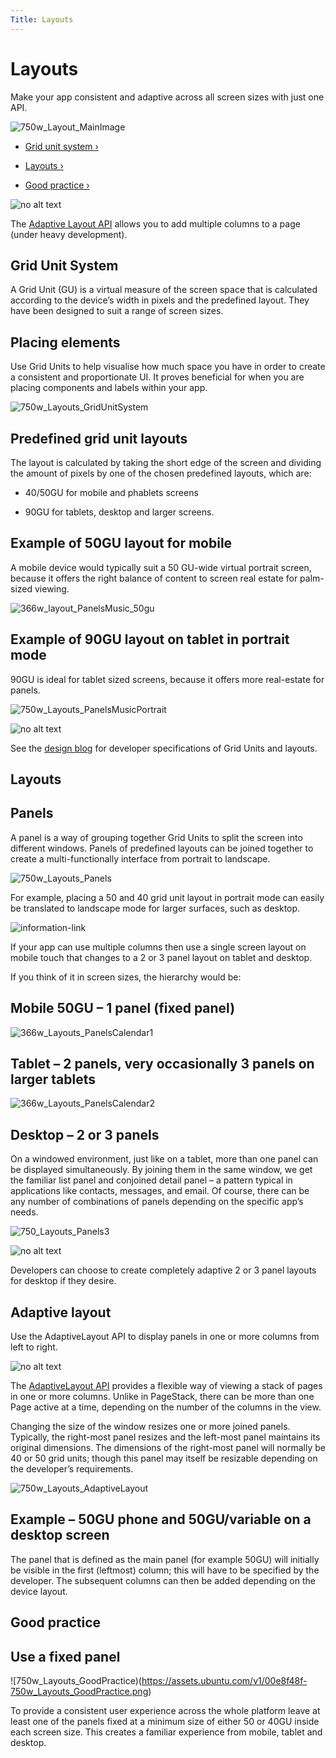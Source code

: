 ```yaml
---
Title: Layouts
---
```


# Layouts

Make your app consistent and adaptive across all screen sizes with just one API.

![750w_Layout_MainImage](https://assets.ubuntu.com/v1/a7a07787-750w_Layout_MainImage.png)

-  [Grid unit system ›](#grid-unit-system)

-  [Layouts ›](#layouts)

-  [Good practice ›](#good-practice)

![no alt text](https://assets.ubuntu.com/v1/608696e3-developer_links.png)

The  [Adaptive Layout API](https://developer.ubuntu.com/api/apps/design/qml/sdk-15.04.1/Ubuntu.Components.AdaptivePageLayout/) allows you to add multiple columns to a page (under heavy development).

## Grid Unit System

A Grid Unit (GU) is a virtual measure of the screen space that is calculated according to the device’s width in pixels and the predefined layout. They have been designed to suit a range of screen sizes.

## Placing elements

Use Grid Units to help visualise how much space you have in order to create a consistent and proportionate UI. It proves beneficial for when you are placing components and labels within your app.

![750w_Layouts_GridUnitSystem](https://assets.ubuntu.com/v1/d0b08da7-750w_Layouts_GridUnitSystem.png)

## Predefined grid unit layouts

The layout is calculated by taking the short edge of the screen and dividing the amount of pixels by one of the chosen predefined layouts, which are:

- 40/50GU for mobile and phablets screens

- 90GU for tablets, desktop and larger screens.

## Example of 50GU layout for mobile

A mobile device would typically suit a 50 GU-wide virtual portrait screen, because it offers the right balance of content to screen real estate for palm-sized viewing.

![366w_layout_PanelsMusic_50gu](https://assets.ubuntu.com/v1/07c68cbd-366w_layout_PanelsMusic_50gu.png)

## Example of 90GU layout on tablet in portrait mode

90GU is ideal for tablet sized screens, because it offers more real-estate for panels.

![750w_Layouts_PanelsMusicPortrait](https://assets.ubuntu.com/v1/360dd366-750w_Layouts_PanelsMusicPortrait.png)

![no alt text](https://assets.ubuntu.com/v1/75f60d24-link_external.png)

See the  [design blog](http://design.canonical.com/2015/06/the-grid-system-in-detail/) for developer specifications of Grid Units and layouts.

## Layouts

## Panels

A panel is a way of grouping together Grid Units to split the screen into different windows. Panels of predefined layouts can be joined together to create a multi-functionally interface from portrait to landscape.

![750w_Layouts_Panels](https://assets.ubuntu.com/v1/dc2c8f6d-750w_Layouts_Panels.png)

For example, placing a 50 and 40 grid unit layout in portrait mode can easily be translated to landscape mode for larger surfaces, such as desktop.

![information-link](https://assets.ubuntu.com/v1/e9f11635-information-link.png)

If your app can use multiple columns then use a single screen layout on mobile touch that changes to a 2 or 3 panel layout on tablet and desktop.

If you think of it in screen sizes, the hierarchy would be:

## Mobile 50GU – 1 panel (fixed panel)

![366w_Layouts_PanelsCalendar1](https://assets.ubuntu.com/v1/510a8320-366w_Layouts_PanelsCalendar1.png)

## Tablet – 2 panels, very occasionally 3 panels on larger tablets

![366w_Layouts_PanelsCalendar2](https://assets.ubuntu.com/v1/016dec66-366w_Layouts_PanelsCalendar2.png)

## Desktop – 2 or 3 panels

On a windowed environment, just like on a tablet, more than one panel can be displayed simultaneously. By joining them in the same window, we get the familiar list panel and conjoined detail panel – a pattern typical in applications like contacts, messages, and email. Of course, there can be any number of combinations of panels depending on the specific app’s needs.

![750_Layouts_Panels3](https://assets.ubuntu.com/v1/0f37e2e2-750_Layouts_Panels3.png)

![no alt text](https://assets.ubuntu.com/v1/608696e3-developer_links.png)

Developers can choose to create completely adaptive 2 or 3 panel layouts for desktop if they desire.

## Adaptive layout

Use the AdaptiveLayout API to display panels in one or more columns from left to right.

![no alt text](https://assets.ubuntu.com/v1/e9f11635-information-link.png)

The  [AdaptiveLayout API](https://developer.ubuntu.com/api/apps/design/qml/sdk-15.04.1/Ubuntu.Components.AdaptivePageLayout/) provides a flexible way of viewing a stack of pages in one or more columns. Unlike in PageStack, there can be more than one Page active at a time, depending on the number of the columns in the view.

Changing the size of the window resizes one or more joined panels. Typically, the right-most panel resizes and the left-most panel maintains its original dimensions. The dimensions of the right-most panel will normally be 40 or 50 grid units; though this panel may itself be resizable depending on the developer’s requirements.

![750w_Layouts_AdaptiveLayout](https://assets.ubuntu.com/v1/f89dd4c0-750w_Layouts_AdaptiveLayout.png)

## Example – 50GU phone and 50GU/variable on a desktop screen

The panel that is defined as the main panel (for example 50GU) will initially be visible in the first (leftmost) column; this will have to be specified by the developer. The subsequent columns can then be added depending on the device layout.

## Good practice

## Use a fixed panel

![750w_Layouts_GoodPractice)(https://assets.ubuntu.com/v1/00e8f48f-750w_Layouts_GoodPractice.png)

To provide a consistent user experience across the whole platform leave at least one of the panels fixed at a minimum size of either 50 or 40GU inside each screen size. This creates a familiar experience from mobile, tablet and desktop.


